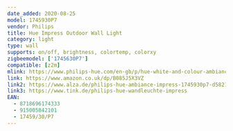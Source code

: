 ```yaml
---
date_added: 2020-08-25
model: 1745930P7
vendor: Philips
title: Hue Impress Outdoor Wall Light
category: light
type: wall
supports: on/off, brightness, colortemp, colorxy
zigbeemodel: ['1745630P7']
compatible: [z2m]
mlink: https://www.philips-hue.com/en-gb/p/hue-white-and-colour-ambiance-impress-outdoor-wall-light/1745930P7
link: https://www.amazon.co.uk/dp/B085J5X3VZ
link2: https://www.alza.de/philips-hue-ambiance-impress-1745930p7-d5821727.htm
link3: https://www.tink.de/philips-hue-wandleuchte-impress
EAN: 
  - 8718696174333
  - 915005842101
  - 17459/30/P7
---
```

